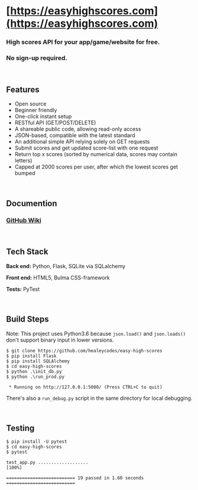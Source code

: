 # [https://easyhighscores.com](https://easyhighscores.com)

### High scores API for your app/game/website for <b>free</b>. 
### No sign-up required.

<br>

## Features

* Open source
* Beginner friendly
* One-click instant setup
* RESTful API (GET/POST/DELETE)
* A shareable public code, allowing read-only access
* JSON-based, compatible with the latest standard
* An additional simple API relying solely on GET requests
* Submit scores and get updated score-list with one request
* Return top x scores (sorted by numerical data, scores may contain letters)
* Capped at 2000 scores per user, after which the lowest scores get bumped

<br>

## Documention

### [GitHub Wiki](https://github.com/healeycodes/easy-high-scores/wiki/easy-high-scores-API)

<br>

## Tech Stack

<b>Back end:</b> Python, Flask, SQLite via SQLalchemy

<b>Front end:</b> HTML5, Bulma CSS-framework

<b>Tests:</b> PyTest

<br>

## Build Steps

Note: This project uses Python3.6 because ```json.load()``` and ```json.loads()``` don't support binary input in lower versions.

```
$ git clone https://github.com/healeycodes/easy-high-scores
$ pip install Flask
$ pip install SQLAlchemy
$ cd easy-high-scores
$ python .\init_db.py
$ python .\run_prod.py
```

```
 * Running on http://127.0.0.1:5000/ (Press CTRL+C to quit)
```

There's also a ```run_debug.py``` script in the same directory for local debugging.

<br>

 ## Testing

 ```
 $ pip install -U pytest
 $ cd easy-high-scores
 $ pytest
 ```

 ```
test_app.py ...................                                          [100%]

========================== 19 passed in 1.60 seconds ==========================
```
